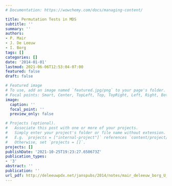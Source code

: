 ```yaml
---
# Documentation: https://wowchemy.com/docs/managing-content/

title: Permutation Tests in MDS
subtitle: ''
summary: ''
authors:
- P. Mair
- J. De Leeuw
- I. Borg
tags: []
categories: []
date: '2014-01-01'
lastmod: 2021-06-06T12:53:04-07:00
featured: false
draft: false

# Featured image
# To use, add an image named `featured.jpg/png` to your page's folder.
# Focal points: Smart, Center, TopLeft, Top, TopRight, Left, Right, BottomLeft, Bottom, BottomRight.
image:
  caption: ''
  focal_point: ''
  preview_only: false

# Projects (optional).
#   Associate this post with one or more of your projects.
#   Simply enter your project's folder or file name without extension.
#   E.g. `projects = ["internal-project"]` references `content/project/deep-learning/index.md`.
#   Otherwise, set `projects = []`.
projects: []
publishDate: '2021-10-25T19:23:27.650673Z'
publication_types:
- '3'
abstract: ''
publication: ''
url_pdf: http://deleeuwpdx.net/janspubs/2014/notes/mair_deleeuw_borg_U_14.pdf
---
```

